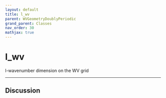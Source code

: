 ```yaml
---
layout: default
title: l_wv
parent: WVGeometryDoublyPeriodic
grand_parent: Classes
nav_order: 30
mathjax: true
---
```


#  l_wv

l-wavenumber dimension on the WV grid


---

## Discussion

  
